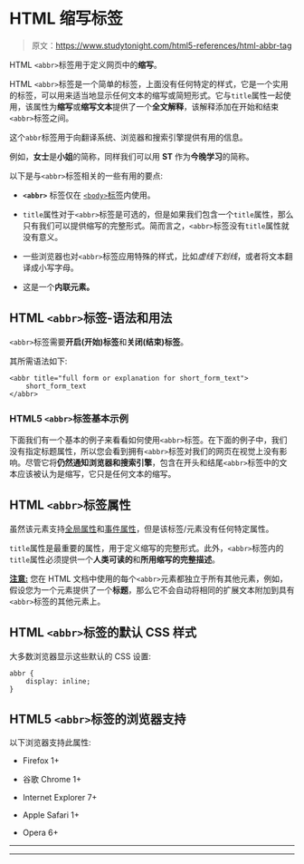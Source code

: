 # HTML 缩写标签

> 原文：<https://www.studytonight.com/html5-references/html-abbr-tag>

HTML `<abbr>`标签用于定义网页中的**缩写**。

HTML `<abbr>`标签是一个简单的标签，上面没有任何特定的样式，它是一个实用的标签，可以用来适当地显示任何文本的缩写或简短形式。它与`title`属性一起使用，该属性为**缩写**或**缩写文本**提供了一个**全文解释**，该解释添加在开始和结束`<abbr>`标签之间。

这个`abbr`标签用于向翻译系统、浏览器和搜索引擎提供有用的信息。

例如，**女士**是**小姐**的简称，同样我们可以用 **ST** 作为**今晚学习**的简称。

以下是与`<abbr>`标签相关的一些有用的要点:

*   **`<abbr>`** 标签仅在 [`<body>`标签](https://www.studytonight.com/html5-references/html-body-tag)内使用。

*   `title`属性对于`<abbr>`标签是可选的，但是如果我们包含一个`title`属性，那么只有我们可以提供缩写的完整形式。简而言之，`<abbr>`标签没有`title`属性就没有意义。

*   一些浏览器也对`<abbr>`标签应用特殊的样式，比如*虚线下划线*，或者将文本翻译成小写字母。

*   这是一个**内联元素。**

## HTML `<abbr>`标签-语法和用法

`<abbr>`标签需要**开启(开始)标签**和**关闭(结束)标签**。

其所需语法如下:

```
<abbr title="full form or explanation for short_form_text">
    short_form_text
</abbr>
```

### HTML5 `<abbr>`标签基本示例

下面我们有一个基本的例子来看看如何使用`<abbr>`标签。在下面的例子中，我们没有指定标题属性，所以您会看到拥有`<abbr>`标签对我们的网页在视觉上没有影响。尽管它将**仍然通知浏览器和搜索引擎**，包含在开头和结尾`<abbr>`标签中的文本应该被认为是缩写，它只是任何文本的缩写。

## HTML `<abbr>`标签属性

虽然该元素支持[全局属性](https://www.studytonight.com/html5-references/html-global-attributes)和[事件属性](https://www.studytonight.com/html5-references/html-event-attributes)，但是该标签/元素没有任何特定属性。

`title`属性是最重要的属性，用于定义缩写的完整形式。此外，`<abbr>`标签内的`title`属性必须提供一个**人类可读的**和**所用缩写的完整描述**。

<u>**注意:**</u> 您在 HTML 文档中使用的每个`<abbr>`元素都独立于所有其他元素，例如，假设您为一个元素提供了一个**标题**，那么它不会自动将相同的扩展文本附加到具有`<abbr>`标签的其他元素上。

## HTML `<abbr>`标签的默认 CSS 样式

大多数浏览器显示这些默认的 CSS 设置:

```
abbr {
    display: inline;
}
```

## HTML5 `<abbr>`标签的浏览器支持

以下浏览器支持此属性:

*   Firefox 1+

*   谷歌 Chrome 1+

*   Internet Explorer 7+

*   Apple Safari 1+

*   Opera 6+

* * *

* * *